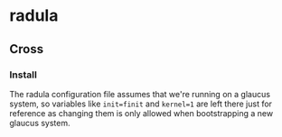 # radula
## Cross
### Install
The radula configuration file assumes that we're running on a glaucus system, so
variables like `init=finit` and `kernel=1` are left there just for reference as
changing them is only allowed when bootstrapping a new glaucus system.
